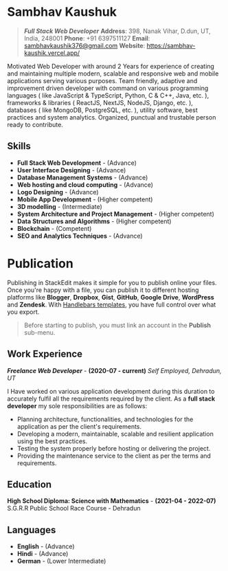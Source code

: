 # Sambhav Kaushuk
>  ***Full Stack Web Developer***
**Address**: 398, Nanak Vihar, D.dun, UT, India, 248001
**Phone**: +91 6397511127
**Email**: sambhavkaushik376@gmail.com
**Website**: https://sambhav-kaushik.vercel.app/

Motivated Web Developer with around 2 Years for experience of creating and maintaining multiple modern, scalable and responsive web and mobile applications serving various purposes. Team friendly, adaptive and improvement driven developer with command on various programming languages ( like JavaScript & TypeScript, Python, C & C++, Java, etc. ), frameworks & libraries ( ReactJS, NextJS, NodeJS, Django, etc. ), databases ( like MongoDB, PostgreSQL, etc. ), utility software, best practices and system analytics. Organized, punctual and trustable person ready to contribute.


## Skills
- **Full Stack Web Development** -   (Advance)
- **User Interface Designing** - (Advance)
- **Database Management Systems** - (Advance)
- **Web hosting and cloud computing** - (Advance)
 - **Logo Designing** - (Advance)
 - **Mobile App Development** - (Higher competent)
 - **3D modelling** - (Intermediate)
 - **System Architecture and Project Management** - (Higher competent)
 - **Data Structures and Algorithms** - (Higher competent)
 - **Blockchain** - (Competent)
 - **SEO and Analytics Techniques** - (Advance)


# Publication

Publishing in StackEdit makes it simple for you to publish online your files. Once you're happy with a file, you can publish it to different hosting platforms like **Blogger**, **Dropbox**, **Gist**, **GitHub**, **Google Drive**, **WordPress** and **Zendesk**. With [Handlebars templates](http://handlebarsjs.com/), you have full control over what you export.

> Before starting to publish, you must link an account in the **Publish** sub-menu.

## Work Experience
***Freelance Web Developer*** - **(2020-07 - current)** 
*Self Employed, Dehradun, UT*

I Have worked on various application development during this duration to accurately fulfil all the requirements required by the client. As a **full stack developer** my sole responsibilities are as follows:

- Planning architecture, functionalities, and technologies for the application as per the client's requirements.
- Developing a modern, maintainable, scalable and resilient application using the best practices.
- Testing the system properly before hosting or delivering the project.
- Providing the maintenance service to the client as per the terms and requirements.

## Education

**High School Diploma: Science with Mathematics** - **(2021-04 - 2022-07)**
S.G.R.R Public School Race Course - Dehradun

## Languages


- **English** -   (Advance)
- **Hindi** - (Advance)
- **German** - (Lower Intermediate)

